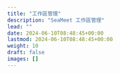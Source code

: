 ```yaml
---
title: "工作區管理"
description: "SeaMeet 工作區管理"
lead: ""
date: 2024-06-10T08:48:45+00:00
lastmod: 2024-06-10T08:48:45+00:00
weight: 10
draft: false
images: []
---
```

